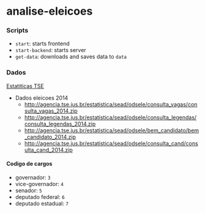 analise-eleicoes
=============================

### Scripts
- `start`: starts frontend
- `start-backend`: starts server
- `get-data`: downloads and saves data to `data`

### Dados

[Estatiticas TSE](http://www.tse.jus.br/eleicoes/estatisticas/repositorio-de-dados-eleitorais-1/repositorio-de-dados-eleitorais)
- Dados eleicoes 2014
	- http://agencia.tse.jus.br/estatistica/sead/odsele/consulta_vagas/consulta_vagas_2014.zip
	- http://agencia.tse.jus.br/estatistica/sead/odsele/consulta_legendas/consulta_legendas_2014.zip
	- http://agencia.tse.jus.br/estatistica/sead/odsele/bem_candidato/bem_candidato_2014.zip
	- http://agencia.tse.jus.br/estatistica/sead/odsele/consulta_cand/consulta_cand_2014.zip

#### Codigo de cargos

- governador: `3`
- vice-governador: `4`
- senador: `5`
- deputado federal: `6`
- deputado estadual: `7`
